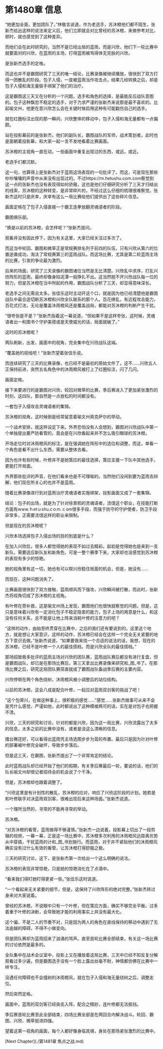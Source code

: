 # 第1480章 信息

“她更加全面，更加团队了。”林敬言说道，作为老选手，苏沐橙他们都不陌生，张新杰给出这样的说法来定义后，他们立即就会对比曾经的苏沐橙，来做参考对比，顿时，就也感觉到了这种差异。

而他们会在此时研究的，当然不是已经出局的蓝雨，而是兴欣，他们下一轮比赛中就要面对的兴欣，在蓝雨的主场，打得蓝雨被骂得体无完肤的兴欣。

是张新杰选手的定格。

而这也并不是霸图研究了三天的唯一结论，比赛录像被继续播放，很快到了双方打得一团散乱的阶段。包子入侵，一度被蓝雨当作攻击点，结果几经转换之后，却是包子入侵和海无量联手绑架了他们的治疗。

这是霸图这三天又在分析的一个问题。选手和角色的选择，是最能反应战队意图的。包子这种飘忽不稳定的选手，对于力求严谨的张新杰来说那是最不喜欢的。比起喻文州，他更在意兴欣怎么会在关键时候启用这种有可能戳伤自己的选手。

就在红圈标注出现的那一瞬间，兴欣整体的移动中，包子入侵和海无量都有一点偏颇。

站在投影幕前的是张新杰，他们的副队长，霸图战队的军师，战术策划者。此时也是面朝着投影幕，和大家一起一言不发地看着比赛画面。

苏沐橙的主视角一直在动，一些画面中重复出现过的东西，或远，或近。

老选手们都沉默。

这一句，也算得上是张新杰对于蓝雨这场表现的一句批评了。而这，可是现在那些吵吵嚷嚷的声音中从来没有出现过的。不过https://m.hetushu.com.com察觉到这一点的张新杰也没有表现得如何骄傲，这也是他们仔细研究分析了三天才归结出的线索，苏沐橙的这种转变，是非常碎片的，不经过这么仔细的梳理很难察觉。张新杰这时只是庆幸，庆幸有这么一局比赛给他们提供出了这些碎片信息。

画面定格在了包子入侵直接一个霸王连拳放翻灵魂语者的阶段。

霸图俱乐部。

“换是以前的苏沐橙，会怎样呢？”张新杰提问。

观看并没有因此停下，因为有关这里，大家已经关注过多次了。

而这当中轮回、霸图和微草正是常规赛排名列于前四的队伍，只有兴欣从第六的位置逆袭成功，淘汰了常规赛第三的蓝雨战队。而这场比赛，尤其是第二轮蓝雨主场的比赛，引发的争论最为激烈。

后来的场面，研究了三天录像的霸图诸位当然是无比清楚。兴欣乱中求序，打乱兴欣阵形的蓝雨，最终却像身陷泥潭一般挣扎不出。这当然脱不开兴欣战队每一位的努力，但是苏沐橙在当中所起的作用，霸图战队分析了三天，却显得意味深长。

老选手之间无需说太多。张佳乐这时主动开这个口，就是因为他已经清楚他是霸图战队中最合适切断苏沐橙和兴欣全队联系的那个人。百花缭乱，有远程攻击能力，百花式打法，无论是覆盖沐雨橙风还是覆盖战局，都能对苏沐橙的判断产生干扰。

“很夸张是不是？”张新杰指着这一幕说道，“但如果不是这样夸张，这时候，灵魂语者出一和图书个守护美德或是天使威光的话，局面就破了。”

这时的苏沐橙呢？

两队刷新，出发，画面中的视角，完全集中在兴欣战队这端。

“覆盖她的视线吧！”张新杰望着张佳乐说。

而连续研究了三天的比赛录像，也已经不是最初的原始文件了，这不……兴欣五人正保持前进，突然五名角色中的沐雨橙风被打上了红圈标注，闪了几闪。

画面定格。

接下来要进行的是霸图对兴欣，轮回对微草的比赛，季后赛进入了更加紧张激烈的时刻，这四队，那自然是一点放松的时间都没有。

一套包子入侵攻击灵魂语者的集锦。

苏沐橙的视角，这时候倒是经常留意着喻文州索克萨尔的举动。

一个战术安排，就这样设定下来。外界恐怕没有人会想到，霸图对兴欣战队中第一个单独提出要严防看管的，竟会是在兴欣看起来并不怎么吸引眼球的苏沐橙。

开场走位时对沐雨橙风的标注，是在强调她在阵形中的选位和调整，而这，单看一个角色是看不出什么东西，需要从整体去看。

因为也许有些时候，叶修并不是她策应的最佳选择，策应支援一下队中其他选手，更能打开局面。

外界那些批评的声音，在他们看来也是不可理喻的。当然他们没闲到要为蓝雨去辩解，他们现在所关心的也并不是蓝雨。

随着比赛录像进行到对蓝雨治疗灵魂语者实施绑架，投影画面又成了一套集锦。

结论：包子的出场，就是为了针对徐景熙的灵魂语者，流氓这个职业，在技能打断方面有www.ｈetｕshu.cｏm.ｃom很多手段，而强于防守的守护使者，防卫手段非常多，正需要流氓这样的职业来限制。

但是现在的苏沐橙呢？

兴欣本场选择包子入侵出场的目的到底是什么？

在加入兴欣后，很多人都觉得她的表现不如过去精彩。起初是觉得她也是来到一支新队，需要适应新队友和新角色，可是一整个赛季下来，大家却也没感觉到苏沐橙的表现有多少的惊艳。

她的视角里有这一切，她也有可以帮兴欣稳住局面的机会，但是，她没有……

而现在，这种问题消失了。

比赛画面很快到了双方接触，蓝雨顺风而下强攻，兴欣瞬间被打散，而此时，张新杰将视角切成了苏沐橙的主视角。

有叶修在旁补救，这是喻文州场上发现，霸图他们也很快就察觉的问题。但是，这只是意味着兴欣有一定消化包子不稳定隐患的能力，包子上场的用意是什么，和这没有任何关系，总不能是让他上阵来消耗叶修的注意力的吧？

“这样的动作，由始至终贯穿在比赛中，之后的我们还有要说到的。这里这个地方，就是想让大家意识，这样的动作，苏沐橙已经会在这样一个完全无关紧要的地方下意识去做。”张新杰说道，“如果要我来找一个合适的说法的话，我想，现在的苏沐橙，已经不是叶修一个人的最佳搭档，而是兴欣全队的最佳搭档。”

那场招致极多批评的蓝雨主场对兴欣的团队赛，蓝雨战队赛后都没有进行复盘，但是霸图战队，却已是在那场比赛后，第三天拿出比赛录像来研究和_图_书了。在那场比赛之后，研究这局团队赛简直就成了霸图战队备战季后赛的主要内容。

兴欣停顿在两个角色绕树，沐雨橙风被小调整后的站位结构。

以前的苏沐橙，这会八成是配合叶修，一起应对蓝雨双剑客的挑战了吧！

“这个包荣兴，在做这种事上，很积极的感觉……”感觉……张新杰做事可从来不会是凭什么感觉，严谨如他，此时都说出了这种模棱两可的话，实在是对包子也把握不清。

兴欣，三天的研究和讨论，针对的都是兴欣，因为这一局比赛，兴欣流露出了太多的信息，太多之前的比赛中没有，或者是没这么清晰的信息。

擂台赛还好，可以看得出蓝雨凭主场选图步步为营的布置。最后只是因为针对叶修的部署被叶修完全破坏，导致步步落后。

但是这三天，在霸图，张新杰提出了一个非常肯定的结论。

此时蓝雨战队却已经开始了他们的假期，有关季后赛最后一轮，要说的话，他们的队长喻文州却借记者招待会的机会说了个干净。

但是，苏沐橙却也跟着调整了。

“兴欣这里是有计划性的散乱，苏沐橙的应对，响应了兴欣这阶段的计划。她若是和叶修联手对决蓝雨双剑客，很难出现后来这种场面。”张新杰说道。

一个理所当然的，寻常的不能再寻常的举动。

苏沐橙。

“对苏沐橙的看管，蓝雨做得不够谨慎。”张新杰一边说着，投影幕上切出了一段剪辑的视频，一幕一幕，正是这一场比赛中，苏沐橙多次利用的沐雨橙风远距离优势从中穿插，干扰蓝雨的计和_图_书划施行。而蓝雨，对于并不紧贴他们的沐雨橙风确实没有过什么有效的看管，让苏沐橙打得舒服之极。

三天的研究讨论，这下，是张新杰第一次给出一个这么明确的说法。

苏沐橙的表现非常惊艳，只是她的惊艳消化在了点滴中。

“看来我们得盯她盯得更紧一些。”张佳乐这时说道。

“一个看起来无关紧要的细节，但是，这保持了兴欣阵形的绝对完整。”张新杰转过身来对大家说着。

曾经的苏沐橙，不说眼中只有一个叶修，但在策应方面，确实不够完全平衡。过多着重于叶修的决断，会导致她才能的利用事实上并没有最大化。

这个偏，不是二人的节奏不对，只是因为两人的角色在直线保持的移动中遇到了无法逾越的障碍，不得不小做变向。

但是团队赛却为蓝雨招来了汹涌的骂声。直至首轮比赛全部结束，有关这一场比赛的讨论依然是最多的。

全队集中在战术会议室中，投影上又在播放着这局比赛，三天中已经不知反复分解观看过多少遍，但是霸图选手没有一个脸上露出丝毫不耐，神情都仿佛在比赛中一样专注。

没遇任何障碍也不会撞树的沐雨橙风，就在包子入侵和海无量绕树之后，调整走位。

然后突然定格。

画面中，蓝雨的双剑客已经突击入阵，配合之精妙，连叶修都无法抵挡。

季后赛首轮比赛至此全部结束，四场比赛全部是在两回合内解决战斗。轮回、霸图、兴欣、微草挺进四强。

望着这第一视角的画面，每个人都好像身临其境，身处在那场紧张激烈的比赛中。



[Next Chapter](./第1481章 焦点之战.md)